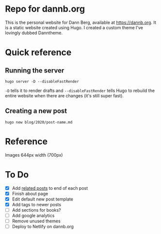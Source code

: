 # Repo for dannb.org

This is the personal website for Dann Berg, available at https://dannb.org. It is a static website created using Hugo. I created a custom theme I've lovingly dubbed Danntheme.

# Quick reference

## Running the server

`hugo server -D --disableFastRender`

`-D` tells it to render drafts and `--disableFastRender` tells Hugo to rebuild the entire website when there are changes (it's still super fast).

## Creating a new post

`hugo new blog/2020/post-name.md`

# Reference

Images 644px width (700px)

# To Do

- [x] Add [related posts](https://www.pakstech.com/blog/hugo-related-pages/) to end of each post
- [x] Finish about page
- [x] Edit default new post template
- [x] Add tags to newer posts
- [ ] Add sections for books?
- [ ] Add google analytics
- [ ] Remove unused themes
- [ ] Deploy to Netlify on dannb.org
